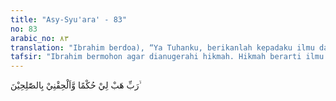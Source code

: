 ```yaml
---
title: "Asy-Syu'ara' - 83"
no: 83
arabic_no: ٨٣
translation: "Ibrahim berdoa), “Ya Tuhanku, berikanlah kepadaku ilmu dan masukkanlah aku ke dalam golongan orang-orang yang saleh,"
tafsir: "Ibrahim bermohon agar dianugerahi hikmah. Hikmah berarti ilmu pengetahuan yang diamalkan dengan baik. Dalam hubungannya dengan kepribadian orang yang saleh, hikmah diartikan sebagai petunjuk Tuhan dalam beramal, dengan taufik Allah ia terlepas dari segala perbuatan dosa besar maupun dosa kecil. Sementara itu ahli tafsir yang lain ada yang mengartikan hikmah dengan perlakuan yang adil terhadap sesama manusia dalam memutuskan suatu perkara. Dalam kaitannya dengan doa Ibrahim ini, hikmah ditafsirkan sebagai pengetahuan tentang sifat-sifat ketuhanan dan ilmu pengetahuan tentang kebenaran yang akan diamalkan dalam kehidupan sehari-hari. Selain itu, beliau berdoa pula agar dimasukkan ke dalam lingkungan orang-orang yang baik-baik, dan pada golongan yang senantiasa bertawakal kepada-Nya. Permohonan tersebut dikabulkan oleh Allah, sebagaimana disebutkan dalam ayat lain:\n\nDan sesungguhnya di akhirat dia termasuk orang-orang saleh. (al-Baqarah/2: 130)\n\nDiriwayatkan dalam sebuah hadis, Rasulullah berdoa seperti doa Nabi Ibrahim, yakni:\n\n\"Ya Allah, matikanlah kami dalam keadaan muslim, hidupkanlah kami dalam keadaan muslim, dan masukkanlah kami ke dalam golongan orang-orang saleh, bukan golongan orang-orang yang hina dan tertimpa musibah (fitrah).\" (Riwayat Ahmad dari Rifa'ah bin Rafi')"
---
```


رَبِّ هَبْ لِيْ حُكْمًا وَّاَلْحِقْنِيْ بِالصّٰلِحِيْنَ ۙ
